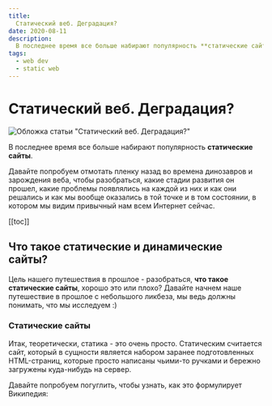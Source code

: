 ```yaml
---
title: 
  Статический веб. Деградация?
date: 2020-08-11
description:
  В последнее время все больше набирают популярность **статические сайты**. Давайте попробуем отмотать пленку назад во времена динозавров и зарождения веба, чтобы разобраться, какие стадии развития он прошел, какие проблемы появлялись на каждой из них и как они решались и как мы вообще оказались в той точке и в том состоянии, в котором мы видим привычный нам всем Интернет сейчас.
tags:
  - web dev
  - static web
---
```


# Статический веб. Деградация?
![Обложка статьи "Статический веб. Деградация?"](/illustrations/static-web/static-web.jpg)

В последнее время все больше набирают популярность **статические сайты**. 

Давайте попробуем отмотать пленку назад во времена динозавров и зарождения веба, чтобы разобраться, какие стадии развития он прошел, какие проблемы появлялись на каждой из них и как они решались и как мы вообще оказались в той точке и в том состоянии, в котором мы видим привычный нам всем Интернет сейчас.

[[toc]]

## Что такое статические и динамические сайты?
Цель нашего путешествия в прошлое - разобраться, **что такое статические сайты**, хорошо это или плохо? Давайте начнем наше путешествие в прошлое с небольшого ликбеза, мы ведь должны понимать, что мы исследуем :) 

### Статические сайты
Итак, теоретически, статика - это очень просто. Статическим считается сайт, который в сущности является набором заранее подготовленных HTML-страниц, которые просто написаны чьими-то ручками и бережно загружены куда-нибудь на сервер.

Давайте попробуем погуглить, чтобы узнать, как это формулирует Википедия:

